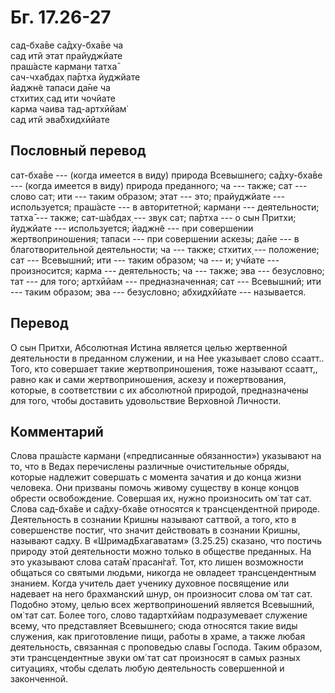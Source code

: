 # Бг. 17.26-27
сад-бха̄ве са̄дху-бха̄ве ча<br/>
сад итй этат прайуджйате<br/>
праш́асте карман̣и татха̄<br/>
сач-чхабдах̣ па̄ртха йуджйате<br/>
йаджн̃е тапаси да̄не ча<br/>
стхитих̣ сад ити чочйате<br/>
карма чаива тад-артхӣйам̇<br/>
сад итй эва̄бхидхӣйате
## Пословный перевод

сат-бха̄ве --- (когда имеется в виду) природа Всевышнего; са̄дху-бха̄ве ---
(когда имеется в виду) природа преданного; ча --- также; сат --- слово
сат; ити --- таким образом; этат --- это; прайуджйате --- используется;
праш́асте --- в авторитетной; карман̣и --- деятельности; татха̄ --- также;
сат-ш́абдах̣ --- звук сат; па̄ртха --- о сын Притхи; йуджйате ---
используется; йаджн̃е --- при совершении жертвоприношения; тапаси --- при
совершении аскезы; да̄не --- в благотворительной деятельности; ча ---
также; стхитих̣ --- положение; сат --- Всевышний; ити --- таким образом;
ча --- и; учйате --- произносится; карма --- деятельность; ча --- также;
эва --- безусловно; тат --- для того; артхӣйам --- предназначенная; сат
--- Всевышний; ити --- таким образом; эва --- безусловно; абхидхӣйате
--- называется.

## Перевод

О сын Притхи, Абсолютная Истина является целью жертвенной деятельности в
преданном служении, и на Нее указывает слово ссаатт.. Того, кто
совершает такие жертвоприношения, тоже называют ссаатт,, равно как и
сами жертвоприношения, аскезу и пожертвования, которые, в соответствии с
их абсолютной природой, предназначены для того, чтобы доставить
удовольствие Верховной Личности.

## Комментарий

Слова праш́асте карман̣и («предписанные обязанности») указывают на то, что
в Ведах перечислены различные очистительные обряды, которые надлежит
совершать с момента зачатия и до конца жизни человека. Они призваны
помочь живому существу в конце концов обрести освобождение. Совершая их,
нужно произносить ом̇ тат сат. Слова сад-бха̄ве и са̄дху-бха̄ве относятся к
трансцендентной природе. Деятельность в сознании Кришны называют
саттвой, а того, кто в совершенстве постиг, что значит действовать в
сознании Кришны, называют садху. В «ШримадБхагаватам» (3.25.25) сказано,
что постичь природу этой деятельности можно только в обществе преданных.
На это указывают слова сата̄м̇ прасан̇га̄т. Тот, кто лишен возможности
общаться со святыми людьми, никогда не овладеет трансцендентным знанием.
Когда учитель дает ученику духовное посвящение или надевает на него
брахманский шнур, он произносит слова ом̇ тат сат. Подобно этому, целью
всех жертвоприношений является Всевышний, ом̇ тат сат. Более того, слово
тадартхӣйам подразумевает служение всему, что представляет Всевышнего;
сюда относятся такие виды служения, как приготовление пищи, работы в
храме, а также любая деятельность, связанная с проповедью славы Господа.
Таким образом, эти трансцендентные звуки ом̇ тат сат произносят в самых
разных ситуациях, чтобы сделать любую деятельность совершенной и
законченной.
